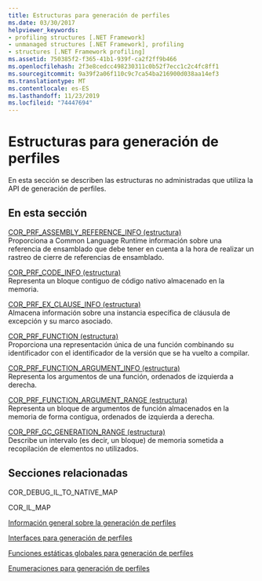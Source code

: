 ```yaml
---
title: Estructuras para generación de perfiles
ms.date: 03/30/2017
helpviewer_keywords:
- profiling structures [.NET Framework]
- unmanaged structures [.NET Framework], profiling
- structures [.NET Framework profiling]
ms.assetid: 750385f2-f365-41b1-939f-ca2f2ff9b466
ms.openlocfilehash: 2f3e8cedcc498230311c0b52f7ecc1c2c4fc8ff1
ms.sourcegitcommit: 9a39f2a06f110c9c7ca54ba216900d038aa14ef3
ms.translationtype: MT
ms.contentlocale: es-ES
ms.lasthandoff: 11/23/2019
ms.locfileid: "74447694"
---
```

# <a name="profiling-structures"></a>Estructuras para generación de perfiles
En esta sección se describen las estructuras no administradas que utiliza la API de generación de perfiles.  
  
## <a name="in-this-section"></a>En esta sección  
 [COR_PRF_ASSEMBLY_REFERENCE_INFO (estructura)](../../../../docs/framework/unmanaged-api/profiling/cor-prf-assembly-reference-info-structure.md)  
 Proporciona a Common Language Runtime información sobre una referencia de ensamblado que debe tener en cuenta a la hora de realizar un rastreo de cierre de referencias de ensamblado.  
  
 [COR_PRF_CODE_INFO (estructura)](../../../../docs/framework/unmanaged-api/profiling/cor-prf-code-info-structure.md)  
 Representa un bloque contiguo de código nativo almacenado en la memoria.  
  
 [COR_PRF_EX_CLAUSE_INFO (estructura)](../../../../docs/framework/unmanaged-api/profiling/cor-prf-ex-clause-info-structure.md)  
 Almacena información sobre una instancia específica de cláusula de excepción y su marco asociado.  
  
 [COR_PRF_FUNCTION (estructura)](../../../../docs/framework/unmanaged-api/profiling/cor-prf-function-structure.md)  
 Proporciona una representación única de una función combinando su identificador con el identificador de la versión que se ha vuelto a compilar.  
  
 [COR_PRF_FUNCTION_ARGUMENT_INFO (estructura)](../../../../docs/framework/unmanaged-api/profiling/cor-prf-function-argument-info-structure.md)  
 Representa los argumentos de una función, ordenados de izquierda a derecha.  
  
 [COR_PRF_FUNCTION_ARGUMENT_RANGE (estructura)](../../../../docs/framework/unmanaged-api/profiling/cor-prf-function-argument-range-structure.md)  
 Representa un bloque de argumentos de función almacenados en la memoria de forma contigua, ordenados de izquierda a derecha.  
  
 [COR_PRF_GC_GENERATION_RANGE (estructura)](../../../../docs/framework/unmanaged-api/profiling/cor-prf-gc-generation-range-structure.md)  
 Describe un intervalo (es decir, un bloque) de memoria sometida a recopilación de elementos no utilizados.  
  
## <a name="related-sections"></a>Secciones relacionadas  
 COR_DEBUG_IL_TO_NATIVE_MAP  
  
 COR_IL_MAP  
  
 [Información general sobre la generación de perfiles](../../../../docs/framework/unmanaged-api/profiling/profiling-overview.md)  
  
 [Interfaces para generación de perfiles](../../../../docs/framework/unmanaged-api/profiling/profiling-interfaces.md)  
  
 [Funciones estáticas globales para generación de perfiles](../../../../docs/framework/unmanaged-api/profiling/profiling-global-static-functions.md)  
  
 [Enumeraciones para generación de perfiles](../../../../docs/framework/unmanaged-api/profiling/profiling-enumerations.md)
